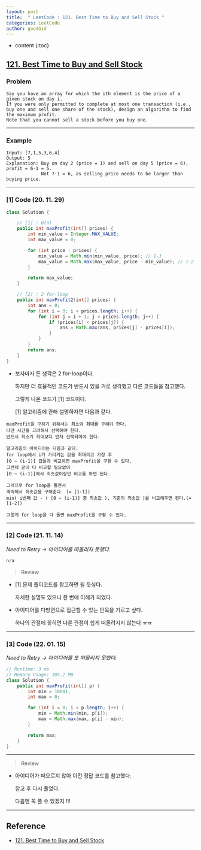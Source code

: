 ```yaml
---
layout: post
title:  " LeetCode : 121. Best Time to Buy and Sell Stock "
categories: LeetCode
author: goodGid
---
```

* content
{:toc}

## [121. Best Time to Buy and Sell Stock](https://leetcode.com/problems/best-time-to-buy-and-sell-stock/)

### Problem

```
Say you have an array for which the ith element is the price of a given stock on day i.
If you were only permitted to complete at most one transaction (i.e., buy one and sell one share of the stock), design an algorithm to find the maximum profit.
Note that you cannot sell a stock before you buy one.
```

---

### Example

```
Input: [7,1,5,3,6,4]
Output: 5
Explanation: Buy on day 2 (price = 1) and sell on day 5 (price = 6), profit = 6-1 = 5.
             Not 7-1 = 6, as selling price needs to be larger than buying price.
```



---

### [1] Code (20. 11. 29)

``` java
class Solution {

    // [1] : O(n)
    public int maxProfit(int[] prices) {
        int min_value = Integer.MAX_VALUE;
        int max_value = 0;

        for (int price : prices) {
            min_value = Math.min(min_value, price); // 1-1
            max_value = Math.max(max_value, price - min_value); // 1-2
        }

        return max_value;
    }

    // [2] : 2 for-loop
    public int maxProfit2(int[] prices) {
        int ans = 0;
        for (int i = 0; i < prices.length; i++) {
            for (int j = i + 1; j < prices.length; j++) {
                if (prices[i] < prices[j]) {
                    ans = Math.max(ans, prices[j] - prices[i]);
                }
            }
        }
        return ans;
    }
}
```

* 보자마자 든 생각은 2 for-loop이다.

  하지만 더 효율적인 코드가 반드시 있을 거로 생각했고 다른 코드들을 참고했다.

  그렇게 나온 코드가 [1] 코드이다.

  [1] 알고리즘에 관해 설명하자면 다음과 같다.

```
maxProfit을 구하기 위해서는 최소와 최대를 구해야 한다.
다만 시간을 고려해서 선택해야 한다.
반드시 최소가 최대보다 먼저 선택되어야 한다.

알고리즘의 아이디어는 다음과 같다.
for loop에서 i가 가리키는 값을 최대라고 가정 후 
[0 ~ (i-1)] 값들과 비교하면 maxProfit을 구할 수 있다.
그런데 굳이 다 비교할 필요없이
[0 ~ (i-1)]에서 최솟값이랑만 비교를 하면 된다.

그러므로 for loop을 돌면서
계속해서 최솟값을 구해준다. (= [1-1])
min( i번째 값 - ( [0 ~ (i-1)] 중 최솟값 ), 기존의 최솟값 )을 비교해주면 된다.(= [1-2])

그렇게 for loop을 다 돌면 maxProfit을 구할 수 있다.
```

---

### [2] Code (21. 11. 14)

*Need to Retry -> 아이디어를 떠올리지 못했다.*

``` java
n/a
```

> Review

* [1] 문제 풀이코드를 참고하면 될 듯싶다.

  자세한 설명도 있으니 한 번에 이해가 되었다.

* 아이디어를 다방면으로 접근할 수 있는 안목을 기르고 싶다.

  하나의 관점에 꽂히면 다른 관점이 쉽게 떠올려지지 않는다 ㅠㅠ 

---

### [3] Code (22. 01. 15)

*Need to Retry -> 아이디어를 또 떠올리지 못했다.*

``` java
// Runtime: 3 ms
// Memory Usage: 105.2 MB
class Solution {
    public int maxProfit(int[] p) {
        int min = 10001;
        int max = 0;

        for (int i = 0; i < p.length; i++) {
            min = Math.min(min, p[i]);
            max = Math.max(max, p[i] - min);
        }

        return max;
    }
}
```

---

> Review

* 아이디어가 떠오르지 않아 이전 정답 코드를 참고했다.

  참고 후 다시 풀었다.

  다음엔 꼭 풀 수 있겠지 !!!


---

## Reference

* [121. Best Time to Buy and Sell Stock](https://leetcode.com/problems/best-time-to-buy-and-sell-stock/)